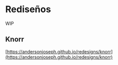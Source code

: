 # Rediseños

WIP

## Knorr

[https://andersonjoseph.github.io/redesigns/knorr](https://andersonjoseph.github.io/redesigns/knorr)
